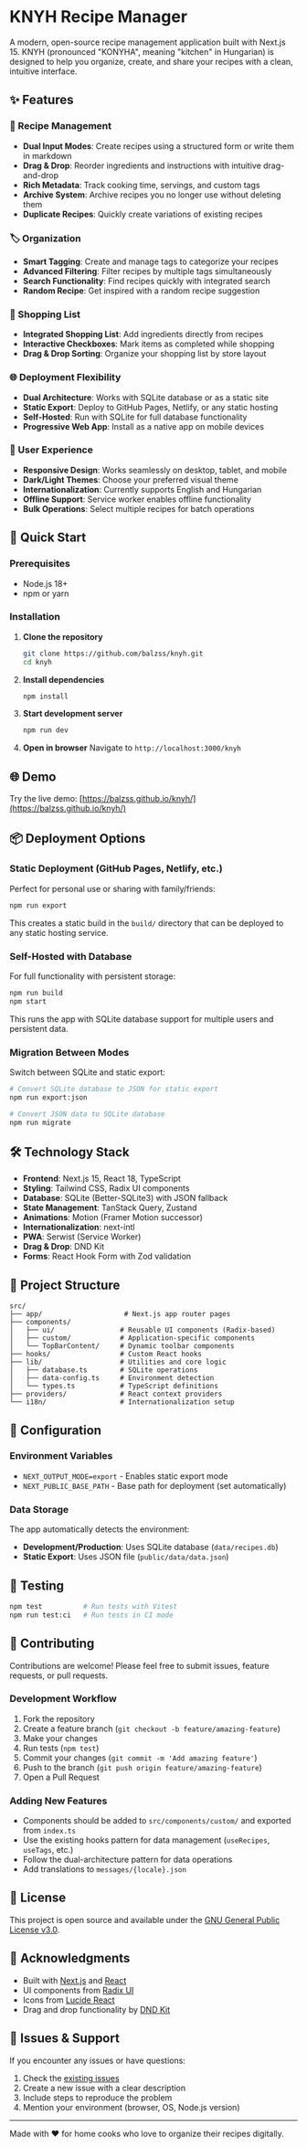 # KNYH Recipe Manager

A modern, open-source recipe management application built with Next.js 15. KNYH (pronounced "KONYHA", meaning "kitchen" in Hungarian) is designed to help you organize, create, and share your recipes with a clean, intuitive interface.

## ✨ Features

### 📝 Recipe Management
- **Dual Input Modes**: Create recipes using a structured form or write them in markdown
- **Drag & Drop**: Reorder ingredients and instructions with intuitive drag-and-drop
- **Rich Metadata**: Track cooking time, servings, and custom tags
- **Archive System**: Archive recipes you no longer use without deleting them
- **Duplicate Recipes**: Quickly create variations of existing recipes

### 🏷️ Organization
- **Smart Tagging**: Create and manage tags to categorize your recipes
- **Advanced Filtering**: Filter recipes by multiple tags simultaneously
- **Search Functionality**: Find recipes quickly with integrated search
- **Random Recipe**: Get inspired with a random recipe suggestion

### 🛒 Shopping List
- **Integrated Shopping List**: Add ingredients directly from recipes
- **Interactive Checkboxes**: Mark items as completed while shopping
- **Drag & Drop Sorting**: Organize your shopping list by store layout

### 🌐 Deployment Flexibility
- **Dual Architecture**: Works with SQLite database or as a static site
- **Static Export**: Deploy to GitHub Pages, Netlify, or any static hosting
- **Self-Hosted**: Run with SQLite for full database functionality
- **Progressive Web App**: Install as a native app on mobile devices

### 🎨 User Experience
- **Responsive Design**: Works seamlessly on desktop, tablet, and mobile
- **Dark/Light Themes**: Choose your preferred visual theme
- **Internationalization**: Currently supports English and Hungarian
- **Offline Support**: Service worker enables offline functionality
- **Bulk Operations**: Select multiple recipes for batch operations

## 🚀 Quick Start

### Prerequisites
- Node.js 18+ 
- npm or yarn

### Installation

1. **Clone the repository**
   ```bash
   git clone https://github.com/balzss/knyh.git
   cd knyh
   ```

2. **Install dependencies**
   ```bash
   npm install
   ```

3. **Start development server**
   ```bash
   npm run dev
   ```

4. **Open in browser**
   Navigate to `http://localhost:3000/knyh`

## 🌐 Demo

Try the live demo: [https://balzss.github.io/knyh/](https://balzss.github.io/knyh/)

## 📦 Deployment Options

### Static Deployment (GitHub Pages, Netlify, etc.)
Perfect for personal use or sharing with family/friends:

```bash
npm run export
```

This creates a static build in the `build/` directory that can be deployed to any static hosting service.

### Self-Hosted with Database
For full functionality with persistent storage:

```bash
npm run build
npm start
```

This runs the app with SQLite database support for multiple users and persistent data.

### Migration Between Modes
Switch between SQLite and static export:

```bash
# Convert SQLite database to JSON for static export
npm run export:json

# Convert JSON data to SQLite database
npm run migrate
```

## 🛠️ Technology Stack

- **Frontend**: Next.js 15, React 18, TypeScript
- **Styling**: Tailwind CSS, Radix UI components
- **Database**: SQLite (Better-SQLite3) with JSON fallback
- **State Management**: TanStack Query, Zustand
- **Animations**: Motion (Framer Motion successor)
- **Internationalization**: next-intl
- **PWA**: Serwist (Service Worker)
- **Drag & Drop**: DND Kit
- **Forms**: React Hook Form with Zod validation

## 📁 Project Structure

```
src/
├── app/                    # Next.js app router pages
├── components/            
│   ├── ui/                # Reusable UI components (Radix-based)
│   ├── custom/            # Application-specific components
│   └── TopBarContent/     # Dynamic toolbar components
├── hooks/                 # Custom React hooks
├── lib/                   # Utilities and core logic
│   ├── database.ts        # SQLite operations
│   ├── data-config.ts     # Environment detection
│   └── types.ts           # TypeScript definitions
├── providers/             # React context providers
└── i18n/                  # Internationalization setup
```

## 🔧 Configuration

### Environment Variables
- `NEXT_OUTPUT_MODE=export` - Enables static export mode
- `NEXT_PUBLIC_BASE_PATH` - Base path for deployment (set automatically)

### Data Storage
The app automatically detects the environment:
- **Development/Production**: Uses SQLite database (`data/recipes.db`)
- **Static Export**: Uses JSON file (`public/data/data.json`)

## 🧪 Testing

```bash
npm test          # Run tests with Vitest
npm run test:ci   # Run tests in CI mode
```

## 🤝 Contributing

Contributions are welcome! Please feel free to submit issues, feature requests, or pull requests.

### Development Workflow

1. Fork the repository
2. Create a feature branch (`git checkout -b feature/amazing-feature`)
3. Make your changes
4. Run tests (`npm test`)
5. Commit your changes (`git commit -m 'Add amazing feature'`)
6. Push to the branch (`git push origin feature/amazing-feature`)
7. Open a Pull Request

### Adding New Features
- Components should be added to `src/components/custom/` and exported from `index.ts`
- Use the existing hooks pattern for data management (`useRecipes`, `useTags`, etc.)
- Follow the dual-architecture pattern for data operations
- Add translations to `messages/{locale}.json`

## 📄 License

This project is open source and available under the [GNU General Public License v3.0](LICENSE).

## 🙏 Acknowledgments

- Built with [Next.js](https://nextjs.org/) and [React](https://reactjs.org/)
- UI components from [Radix UI](https://www.radix-ui.com/)
- Icons from [Lucide React](https://lucide.dev/)
- Drag and drop functionality by [DND Kit](https://dndkit.com/)

## 🐛 Issues & Support

If you encounter any issues or have questions:

1. Check the [existing issues](https://github.com/balzss/knyh/issues)
2. Create a new issue with a clear description
3. Include steps to reproduce the problem
4. Mention your environment (browser, OS, Node.js version)

---

Made with ❤️ for home cooks who love to organize their recipes digitally.
